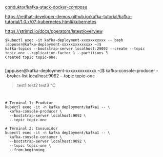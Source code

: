 
[conduktor/kafka-stack-docker-compose](https://github.com/conduktor/kafka-stack-docker-compose/blob/master/zk-single-kafka-single.yml)

https://redhat-developer-demos.github.io/kafka-tutorial/kafka-tutorial/1.0.x/07-kubernetes.html#kubernetes

https://strimzi.io/docs/operators/latest/overview
```
$kubectl exec -it kafka-deployment-xxxxxxxxxxx -- bash
[appuser@kafka-deployment-xxxxxxxxxxxxxx ~]$ 
kafka-topics --bootstrap-server localhost:29092 --create --topic topic-one --replication-factor 1 --partitions 3
Created topic topic-one.


```
[appuser@kafka-deployment-xxxxxxxxxxxxx ~]$ kafka-console-producer --broker-list localhost:9092 --topic topic-one
>test1
>test2
>test3
>^C
```


# Terminal 1: Produtor
kubectl exec -it -n kafka deployment/kafka1 -- \
  kafka-console-producer \
  --bootstrap-server localhost:9092 \
  --topic topic-one

# Terminal 2: Consumidor
kubectl exec -it -n kafka deployment/kafka1 -- \
  kafka-console-consumer \
  --bootstrap-server localhost:9092 \
  --topic topic-one \
  --from-beginning